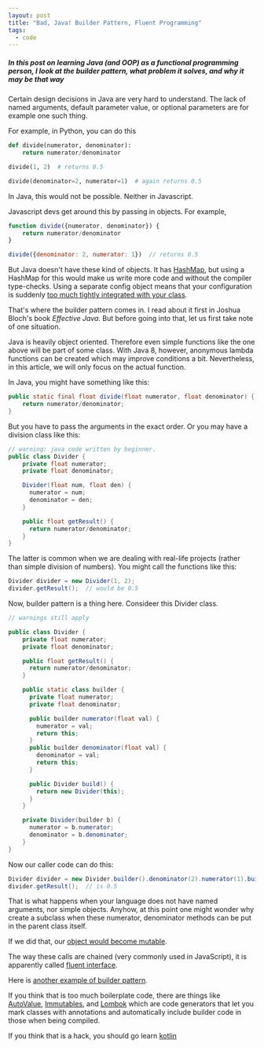 ```yaml
---
layout: post
title: "Bad, Java! Builder Pattern, Fluent Programming"
tags:
  - code
---
```


##### In this post on learning Java (and OOP) as a functional programming person, I look at the builder pattern, what problem it solves, and why it may be that way #####

Certain design decisions in Java are very hard to understand. The lack of named arguments, default parameter value, or optional parameters are for example one such thing.

For example, in Python, you can do this

```python
def divide(numerator, denominator):
    return numerator/denominator

divide(1, 2)  # returns 0.5

divide(denominator=2, numerator=1)  # again returns 0.5
```

In Java, this would not be possible. Neither in Javascript.

Javascript devs get around this by passing in objects. For example,

```js
function divide({numerator, denominator}) {
    return numerator/denominator
}

divide({denominator: 2, numerator: 1})  // returns 0.5
```

But Java doesn't have these kind of objects. It has [HashMap](https://stackoverflow.com/a/26785904), but using a HashMap for this would make us write more code and without the compiler type-checks. Using a separate config object means that your configuration is suddenly [too much tightly integrated with your class](https://stackoverflow.com/a/3394880).

That's where the builder pattern comes in. I read about it first in Joshua Bloch's book *Effective Java*. But before going into that, let us first take note of one situation.

Java is heavily object oriented. Therefore even simple functions like the one above will be part of some class. With Java 8, however, anonymous lambda functions can be created which may improve conditions a bit. Nevertheless, in this article, we will only focus on the actual function.

In Java, you might have something like this:

```java
public static final float divide(float numerator, float denominator) {
    return numerator/denominator;
}
```

But you have to pass the arguments in the exact order. Or you may have a division class like this:

```java
// warning: java code written by beginner.
public class Divider {
    private float numerator;
    private float denominator;

    Divider(float num, float den) {
      numerator = num;
      denominator = den;
    }

    public float getResult() {
      return numerator/denominator;
    }
}
```

The latter is common when we are dealing with real-life projects (rather than simple division of numbers). You might call the functions like this:

```java
Divider divider = new Divider(1, 2);
divider.getResult();  // would be 0.5
```

Now, builder pattern is a thing here. Consideer this Divider class.

```java
// warnings still apply

public class Divider {
    private float numerator;
    private float denominator;

    public float getResult() {
      return numerator/denominator;
    }

    public static class builder {
      private float numerator;
      private float denominator;

      public builder numerator(float val) {
        numerator = val;
        return this;
      }
      public builder denominator(float val) {
        denominator = val;
        return this;
      }

      public Divider build() {
        return new Divider(this);
      }
    }

    private Divider(builder b) {
      numerator = b.numerator;
      denominator = b.denominator;
    }
}
```

Now our caller code can do this:

```java
Divider divider = new Divider.builder().denominator(2).numerator(1).build();
divider.getResult();  // is 0.5
```

That is what happens when your language does not have named arguments, nor simple objects. Anyhow, at this point one might wonder why create a subclass when these numerator, denominator methods can be put in the parent class itself.

If we did that, our [object would become mutable](https://softwareengineering.stackexchange.com/a/380413).

The way these calls are chained (very commonly used in JavaScript), it is apparently called [fluent interface](https://en.wikipedia.org/wiki/Fluent_interface).

Here is [another example of builder pattern](https://stackoverflow.com/a/1988035).

If you think that is too much boilerplate code, there are things like [AutoValue](https://github.com/google/auto/blob/master/value/userguide/index.md), [Immutables](https://immutables.github.io/), and [Lombok](https://projectlombok.org/) which are code generators that let you mark classes with annotations and automatically include builder code in those when being compiled.

If you think that is a hack, you should go learn [kotlin](https://kotlinlang.org/)
